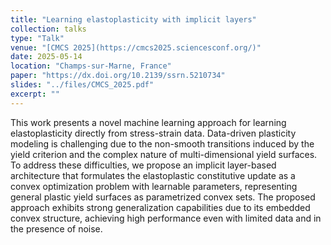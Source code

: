 ```yaml
---
title: "Learning elastoplasticity with implicit layers"
collection: talks
type: "Talk"
venue: "[CMCS 2025](https://cmcs2025.sciencesconf.org/)"
date: 2025-05-14
location: "Champs-sur-Marne, France"
paper: "https://dx.doi.org/10.2139/ssrn.5210734"
slides: "../files/CMCS_2025.pdf"
excerpt: ""
---
```


This work presents a novel machine learning approach for learning elastoplasticity directly from stress-strain data. Data-driven plasticity modeling is challenging due to the non-smooth transitions induced by the yield criterion and the complex nature of multi-dimensional yield surfaces. To address these difficulties, we propose an implicit layer-based architecture that formulates the elastoplastic constitutive update as a convex optimization problem with learnable parameters, representing general plastic yield surfaces as parametrized convex sets. The proposed approach exhibits strong generalization capabilities due to its embedded convex structure, achieving high performance even with limited data and in the presence of noise.